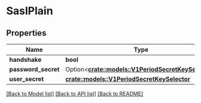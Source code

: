 # SaslPlain

## Properties

Name | Type | Description | Notes
------------ | ------------- | ------------- | -------------
**handshake** | **bool** |  | 
**password_secret** | Option<[**crate::models::V1PeriodSecretKeySelector**](v1.SecretKeySelector.md)> |  | [optional]
**user_secret** | [**crate::models::V1PeriodSecretKeySelector**](v1.SecretKeySelector.md) |  | 

[[Back to Model list]](../README.md#documentation-for-models) [[Back to API list]](../README.md#documentation-for-api-endpoints) [[Back to README]](../README.md)



